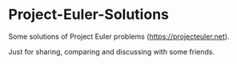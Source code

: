 Project-Euler-Solutions
=======================

Some solutions of Project Euler problems (https://projecteuler.net).

Just for sharing, comparing and discussing with some friends.
